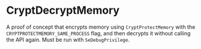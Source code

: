 # CryptDecryptMemory

A proof of concept that encrypts memory using `CryptProtectMemory` with the `CRYPTPROTECTMEMORY_SAME_PROCESS` flag, and then decrypts it without calling the API again.
Must be run with `SeDebugPrivilege`.
